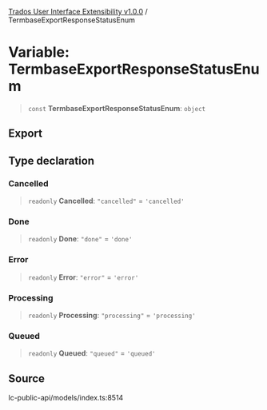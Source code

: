 [Trados User Interface Extensibility v1.0.0](../wiki/globals) / TermbaseExportResponseStatusEnum

# Variable: TermbaseExportResponseStatusEnum

> `const` **TermbaseExportResponseStatusEnum**: `object`

## Export

## Type declaration

### Cancelled

> `readonly` **Cancelled**: `"cancelled"` = `'cancelled'`

### Done

> `readonly` **Done**: `"done"` = `'done'`

### Error

> `readonly` **Error**: `"error"` = `'error'`

### Processing

> `readonly` **Processing**: `"processing"` = `'processing'`

### Queued

> `readonly` **Queued**: `"queued"` = `'queued'`

## Source

lc-public-api/models/index.ts:8514
